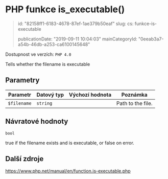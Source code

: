 PHP funkce is_executable()
==========================

> id: "82158ff1-6183-4678-87ef-1ae379b50eaf"
> slug:
> 	cs: funkce-is-executable
>
> publicationDate: "2019-09-11 10:04:03"
> mainCategoryId: "0eeab3a7-a54b-46db-a253-ca6100145648"

Dostupnost ve verzích: `PHP 4.0`

Tells whether the filename is executable


Parametry
--------------

| Parametr | Datový typ | Výchozí hodnota | Poznámka |
|-----|-----|-----|-----|
| `$filename` | `string` |  | Path to the file. |


Návratové hodnoty
----------------

`bool`

true if the filename exists and is executable, or false on
error.

Další zdroje
------------

https://www.php.net/manual/en/function.is-executable.php

